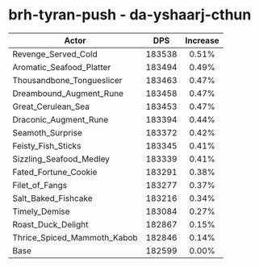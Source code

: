 # brh-tyran-push - da-yshaarj-cthun
| Actor | DPS | Increase |
|---|:---:|:---:|
|Revenge_Served_Cold|183538|0.51%|
|Aromatic_Seafood_Platter|183494|0.49%|
|Thousandbone_Tongueslicer|183463|0.47%|
|Dreambound_Augment_Rune|183458|0.47%|
|Great_Cerulean_Sea|183453|0.47%|
|Draconic_Augment_Rune|183394|0.44%|
|Seamoth_Surprise|183372|0.42%|
|Feisty_Fish_Sticks|183345|0.41%|
|Sizzling_Seafood_Medley|183339|0.41%|
|Fated_Fortune_Cookie|183291|0.38%|
|Filet_of_Fangs|183277|0.37%|
|Salt_Baked_Fishcake|183216|0.34%|
|Timely_Demise|183084|0.27%|
|Roast_Duck_Delight|182867|0.15%|
|Thrice_Spiced_Mammoth_Kabob|182846|0.14%|
|Base|182599|0.00%|
